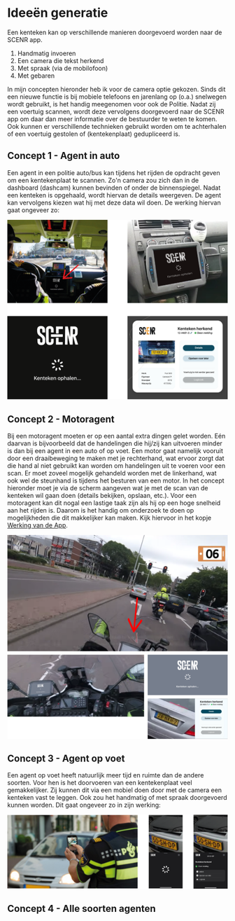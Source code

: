 # Ideeën generatie

Een kenteken kan op verschillende manieren doorgevoerd worden naar de SCENR app.

1. Handmatig invoeren
2. Een camera die tekst herkend
3. Met spraak (via de mobilofoon)
4. Met gebaren

In mijn concepten hieronder heb ik voor de camera optie gekozen. Sinds dit een nieuwe functie is bij mobiele telefoons en jarenlang op (o.a.) snelwegen wordt gebruikt, is het handig meegenomen voor ook de Politie. Nadat zij een voertuig scannen, wordt deze vervolgens doorgevoerd naar de SCENR app om daar dan meer informatie over de bestuurder te weten te komen. Ook kunnen er verschillende technieken gebruikt worden om te achterhalen of een voertuig gestolen of (kentekenplaat) gedupliceerd is.

## Concept 1 - Agent in auto

Een agent in een politie auto/bus kan tijdens het rijden de opdracht geven om een kentekenplaat te scannen. Zo'n camera zou zich dan in de dashboard (dashcam) kunnen bevinden of onder de binnenspiegel. Nadat een kenteken is opgehaald, wordt hiervan de details weergeven. De agent kan vervolgens kiezen wat hij met deze data wil doen. De werking hiervan gaat ongeveer zo:

![](../../.gitbook/assets/Concept-AgentInAuto.png)

## Concept 2 - Motoragent

Bij een motoragent moeten er op een aantal extra dingen gelet worden. Eén daarvan is bijvoorbeeld dat de handelingen die hij/zij kan uitvoeren minder is dan bij een agent in een auto of op voet. Een motor gaat namelijk vooruit door een draaibeweging te maken met je rechterhand, wat ervoor zorgt dat die hand al niet gebruikt kan worden om handelingen uit te voeren voor een scan. Er moet zoveel mogelijk gehandeld worden met de linkerhand, wat ook wel de steunhand is tijdens het besturen van een motor. In het concept hieronder moet je via de scherm aangeven wat je met de scan van de kenteken wil gaan doen (details bekijken, opslaan, etc.). Voor een motoragent kan dit nogal een lastige taak zijn als hij op een hoge snelheid aan het rijden is. Daarom is het handig om onderzoek te doen op mogelijkheden die dit makkelijker kan maken. Kijk hiervoor in het kopje [Werking van de App](../../het-product/scenr-app/werking-van-de-app.md).

![](../../.gitbook/assets/Concept-Motoragent.png)

## Concept 3 - Agent op voet

Een agent op voet heeft natuurlijk meer tijd en ruimte dan de andere soorten. Voor hen is het doorvoeren van een kentekenplaat veel gemakkelijker. Zij kunnen dit via een mobiel doen door met de camera een kenteken vast te leggen. Ook zou het handmatig of met spraak doorgevoerd kunnen worden. Dit gaat ongeveer zo in zijn werking:

![](../../.gitbook/assets/Concept-AgentOpVoet.png)

## Concept 4 - Alle soorten agenten

